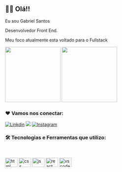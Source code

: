 ## 👦🏽  Olá!!

Eu sou Gabriel Santos

Desenvolvedor Front End.

Meu foco atualmente esta voltado para o Fullstack


<div>
  <img height="180em" src="https://github-readme-stats.vercel.app/api?username=Eubiel178&show_icons=true&theme=tokyonight"/>
  <img height="180em" src="https://github-readme-stats.vercel.app/api/top-langs/?username=Eubiel178&layout=compact&theme=tokyonight"/>
</div>

### ❤️ Vamos nos conectar:

[![Linkdin](https://img.shields.io/badge/LinkedIn-0077B5?style=for-the-badge&logo=linkedin&logoColor=white)](https://www.linkedin.com/in/devgabrielsilva/)
<a href = "mailto:dev123gabriel@gmail.com"><img loading="lazy" src="https://img.shields.io/badge/Gmail-D14836?style=for-the-badge&logo=gmail&logoColor=white" target="_blank"></a>
[![Instagram](https://img.shields.io/badge/Instagram-E4405F?style=for-the-badge&logo=instagram&logoColor=white)](https://www.instagram.com/tech_gabriel/)

### 🛠️ Tecnologias e Ferramentas que utilizo:


<br/>
<br/>


<div>
<img align="center" alt="html" height="30" width="40" src="https://cdn.jsdelivr.net/gh/devicons/devicon/icons/html5/html5-original.svg"/>
<img align="center" alt="css" height="30" width="40" src="https://cdn.jsdelivr.net/gh/devicons/devicon/icons/css3/css3-original.svg"/>
<img align="center" alt="js" height="30" width="40" src="https://cdn.jsdelivr.net/gh/devicons/devicon/icons/javascript/javascript-original.svg"/>
<img align="center" alt="react" height="30" width="40" src="https://cdn.jsdelivr.net/gh/devicons/devicon/icons/react/react-original.svg"/>
<img align="center" alt="vscode" height="30" width="40" src="https://cdn.jsdelivr.net/gh/devicons/devicon/icons/vscode/vscode-original.svg"/>
</div>
